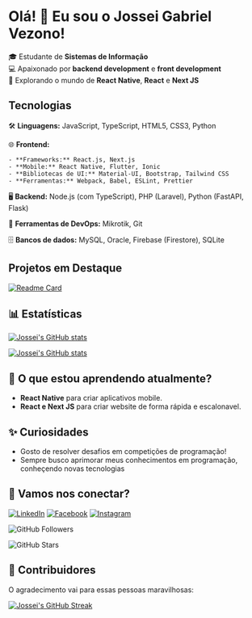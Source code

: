 # Olá! 👋 Eu sou o Jossei Gabriel Vezono!

🎓 Estudante de **Sistemas de Informação**  
💻 Apaixonado por **backend development** e **front development**  
🚀 Explorando o mundo de **React Native**, **React** e **Next JS**

## Tecnologias

🛠 **Linguagens:** JavaScript, TypeScript, HTML5, CSS3, Python

🌐 **Frontend:**

    - **Frameworks:** React.js, Next.js
    - **Mobile:** React Native, Flutter, Ionic
    - **Bibliotecas de UI:** Material-UI, Bootstrap, Tailwind CSS
    - **Ferramentas:** Webpack, Babel, ESLint, Prettier

🖥️ **Backend:** Node.js (com TypeScript), PHP (Laravel), Python (FastAPI, Flask)

🔧 **Ferramentas de DevOps:** Mikrotik, Git

🗄️ **Bancos de dados:** MySQL, Oracle, Firebase (Firestore), SQLite

## Projetos em Destaque

[![Readme Card](https://github-readme-stats.vercel.app/api/pin/?username=JGVezono&repo=Ping&theme=radical&show_owner=true)](https://github.com/JGVezono/Ping)

## 📊 Estatísticas

[![Jossei's GitHub stats](https://github-readme-stats.vercel.app/api?username=JGVezono&show_icons=true&show=reviews,discussions_started,discussions_answered,prs_merged,prs_merged_percentage&theme=radical&locale=pt-br)](https://github.com/JGVezono)

[![Jossei's GitHub stats](https://github-readme-stats.vercel.app/api/top-langs/?username=JGVezono&locale=pt-br&theme=radical)](https://github.com/JGVezono)

## 🌱 O que estou aprendendo atualmente?

- **React Native** para criar aplicativos mobile.
- **React e Next JS** para criar website de forma rápida e escalonavel.

## ✨ Curiosidades

- Gosto de resolver desafios em competições de programação!
- Sempre busco aprimorar meus conhecimentos em programação, conheçendo novas tecnologias

## 🔗 Vamos nos conectar?

[![LinkedIn](https://img.shields.io/badge/linkedin-%230077B5.svg?style=for-the-badge&logo=linkedin&logoColor=white)](https://www.linkedin.com/in/jossei-gabriel-vezono)
[![Facebook](https://img.shields.io/badge/Facebook-%231877F2.svg?style=for-the-badge&logo=Facebook&logoColor=white)](https://www.facebook.com/jossei.gabriel)
[![Instagram](https://img.shields.io/badge/Instagram-%23E4405F.svg?style=for-the-badge&logo=Instagram&logoColor=white)](https://www.instagram.com/j.g.vezono/)

![GitHub Followers](https://img.shields.io/github/followers/JGVezono?label=Followers)

![GitHub Stars](https://img.shields.io/github/stars/JGVezono?label=Stars)

## 💬 Contribuidores

O agradecimento vai para essas pessoas maravilhosas:

[![Jossei's GitHub Streak](https://github-readme-streak-stats.herokuapp.com/?user=JGVezono&theme=radical&locale=pt-br)](https://github.com/JGVezono)
